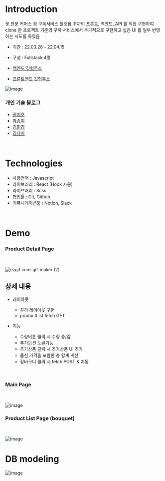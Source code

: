 # Introduction

꽃 전문 커머스 겸 구독서비스 플랫폼 꾸까의 프론트, 백엔드, API 를 직접 구현하여 clone 한 프로젝트 
기존의 꾸까 서비스에서 추가적으로 구현하고 싶은 UI 를 일부 반영하는 시도를 하였음

- 기간 : 22.03.28 - 22.04.15
- 구성 : Fullstack 4명 

- [백엔드 깃헙주소](https://github.com/wecode-bootcamp-korea/justcode-4-1st-kukukkakka-back)
- [프론트엔드 깃헙주소](https://github.com/wecode-bootcamp-korea/justcode-4-1st-kukukkakka-front)

![image](https://user-images.githubusercontent.com/98023289/162653197-73f5d1d0-6a89-4126-902e-3cba63a5f115.png)

### 개인 기술 블로그
- [권지호](https://xxziiko.tistory.com/) 
- [박송이](https://velog.io/@songyi7091)
- [김민경](https://velog.io/@alicia-mkkim)
- [김다미](https://velog.io/@damdaridam)



</br>

# Technologies
- 사용언어 : Javascript
- 라이브러리 : React (Hook 사용)
- 라이브러리 : Scss
- 협업툴 : Git, Github
- 커뮤니케이션툴 : Notion, Slack





</br>

# Demo

### Product Detail Page

</br>

![ezgif com-gif-maker (2)](https://user-images.githubusercontent.com/97842933/163200056-533b918a-f736-46b6-9e59-3ea46a1baff7.gif)

## 상세 내용 
- 레이아웃
   - 꾸까 레이아웃 구현
   - productList fetch GET 

- 기능
   - 수량버튼 클릭 시 수량 증/감
   - 추가옵션 토글기능
   - 추가상품 클릭 시 추가상품 UI 추가 
   - 옵션 가격을 포함한 총 합계 계산
   - 장바구니 클릭 시 fetch POST & 이동

</br>

### Main Page

</br>

![image](https://user-images.githubusercontent.com/98023289/162682327-f8b9d8ca-a9cb-480b-b8fe-a3ef9eff8080.png)


### Product List Page (bouquet)

</br>

![image](https://user-images.githubusercontent.com/98023289/162682402-dec47838-4d28-4001-beeb-d9bbac90a75f.png)




# DB modeling

![image](https://user-images.githubusercontent.com/98023289/162653302-f013fd10-11ef-4d24-b980-5baf15c8c4f9.png)


